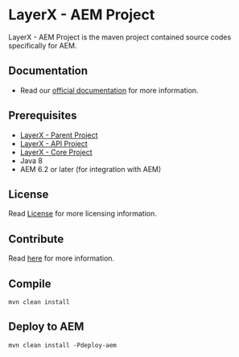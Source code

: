 # LayerX - AEM Project

LayerX - AEM Project is the maven project contained source codes specifically for AEM.

## Documentation

 * Read our [official documentation](http://layerx.technologies.io/docs/) for more information.

## Prerequisites

 * [LayerX - Parent Project](https://github.com/layerx/Parent)
 * [LayerX - API Project](https://github.com/layerx/API)
 * [LayerX - Core Project](https://github.com/layerx/Core)
 * Java 8
 * AEM 6.2 or later (for integration with AEM)

## License

Read [License](LICENSE) for more licensing information.

## Contribute

Read [here](CONTRIBUTING.md) for more information.

## Compile

    mvn clean install

## Deploy to AEM

    mvn clean install -Pdeploy-aem